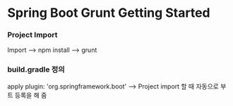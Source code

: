 # Spring Boot Grunt Getting Started



### Project Import

Import --> npm install --> grunt






### build.gradle 정의

apply plugin: 'org.springframework.boot'  --> Project import 할 때 자동으로 부트 등록을 해 줌 
